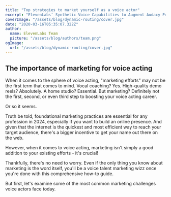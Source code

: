 ```yaml
---
title: "Top strategies to market yourself as a voice actor"
excerpt: "ElevenLabs’ Synthetic Voice Capabilities to Augment Audacy Programming and Production Workflows"
coverImage: "/assets/blog/dynamic-routing/cover.jpg"
date: "2020-03-16T05:35:07.322Z"
author:
  name: ElevenLabs Team
  picture: "/assets/blog/authors/team.png"
ogImage:
  url: "/assets/blog/dynamic-routing/cover.jpg"
---
```


## The importance of marketing for voice acting

When it comes to the sphere of voice acting, "marketing efforts" may not be the first term that comes to mind. Vocal coaching? Yes. High-quality demo reels? Absolutely. A home studio? Essential. But marketing? Definitely not the first, second, or even third step to boosting your voice acting career.

Or so it seems.

Truth be told, foundational marketing practices are essential for any profession in 2024, especially if you want to build an online presence. And given that the internet is the quickest and most efficient way to reach your target audience, there's a bigger incentive to get your name out there on the web.

However, when it comes to voice acting, marketing isn't simply a good addition to your existing efforts - it's crucial!

Thankfully, there's no need to worry. Even if the only thing you know about marketing is the word itself, you'll be a voice talent marketing wizz once you're done with this comprehensive how-to guide.

But first, let's examine some of the most common marketing challenges voice actors face today.
